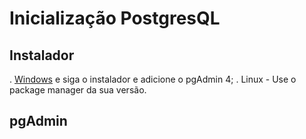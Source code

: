 # Inicialização PostgresQL

## Instalador

. [Windows](https://www.postgresql.org/download/windows/) e siga o instalador e adicione o pgAdmin 4;
. Linux - Use o package manager da sua versão.

## pgAdmin






